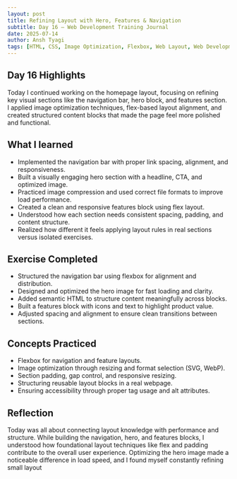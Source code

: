 ```yaml
---
layout: post
title: Refining Layout with Hero, Features & Navigation
subtitle: Day 16 – Web Development Training Journal
date: 2025-07-14
author: Ansh Tyagi
tags: [HTML, CSS, Image Optimization, Flexbox, Web Layout, Web Development]
---
```


## Day 16 Highlights

Today I continued working on the homepage layout, focusing on refining key visual sections like the navigation bar, hero block, and features section. I applied image optimization techniques, flex-based layout alignment, and created structured content blocks that made the page feel more polished and functional.

## What I learned

- Implemented the navigation bar with proper link spacing, alignment, and responsiveness.
- Built a visually engaging hero section with a headline, CTA, and optimized image.
- Practiced image compression and used correct file formats to improve load performance.
- Created a clean and responsive features block using flex layout.
- Understood how each section needs consistent spacing, padding, and content structure.
- Realized how different it feels applying layout rules in real sections versus isolated exercises.

## Exercise Completed

- Structured the navigation bar using flexbox for alignment and distribution.
- Designed and optimized the hero image for fast loading and clarity.
- Added semantic HTML to structure content meaningfully across blocks.
- Built a features block with icons and text to highlight product value.
- Adjusted spacing and alignment to ensure clean transitions between sections.

## Concepts Practiced

- Flexbox for navigation and feature layouts.
- Image optimization through resizing and format selection (SVG, WebP).
- Section padding, gap control, and responsive resizing.
- Structuring reusable layout blocks in a real webpage.
- Ensuring accessibility through proper tag usage and alt attributes.

## Reflection

Today was all about connecting layout knowledge with performance and structure. While building the navigation, hero, and features blocks, I understood how foundational layout techniques like flex and padding contribute to the overall user experience. Optimizing the hero image made a noticeable difference in load speed, and I found myself constantly refining small layout

